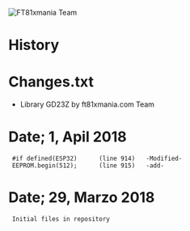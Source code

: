 ![FT81xmania Team](https://ft81xmania.com/comunidad/images/logo.png)
# History
# Changes.txt 
* Library GD23Z by ft81xmania.com Team

# Date;  1, Apil  2018
     #if defined(ESP32)      (line 914)   -Modified-
     EEPROM.begin(512);      (line 915)   -add-
  
# Date; 29, Marzo 2018
     Initial files in repository


